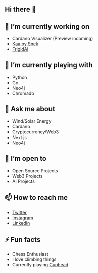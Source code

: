 ## Hi there 👋

## 🔭 I’m currently working on
- Cardano Visualizer (Preview incoming)
- [Kaa by Snek](https://www.kaaai.io/)
- [FrigidAI](https://frigid.ai/)

## 👾 I’m currently playing with
- Python
- Go
- Neo4j
- Chromadb

## 💬 Ask me about
- Wind/Solar Energy
- Cardano
- Cryptocurrency/Web3
- Next.js
- Neo4j

## 🌱 I’m open to
- Open Source Projects
- Web3 Projects
- AI Projects

## 📫 How to reach me
- [Twitter](https://x.com/l0whung)
- [Instagram](https://instagram.com/burritoflavouredkisses)
- [LinkedIn](https://www.linkedin.com/in/matthounslow/)

## ⚡ Fun facts
- Chess Enthusiast
- I love climbing things
- Currently playing [Cuphead](https://www.cupheadgame.com/)
